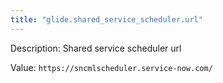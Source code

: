 ```yaml
---
title: "glide.shared_service_scheduler.url"
---
```


Description: Shared service scheduler url

Value: `https://sncmlscheduler.service-now.com/`